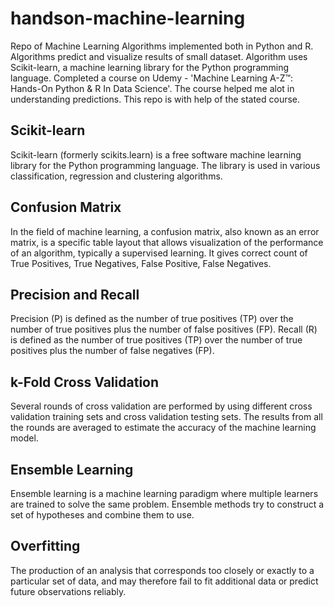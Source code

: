 # handson-machine-learning
Repo of Machine Learning Algorithms implemented both in Python and R. Algorithms predict and visualize results of small dataset. Algorithm uses Scikit-learn, a machine learning library for the Python programming language.
Completed a course on Udemy - 'Machine Learning A-Z™: Hands-On Python & R In Data Science'. The course helped me alot in understanding predictions. This repo is with help of the stated course.

## Scikit-learn 
Scikit-learn (formerly scikits.learn) is a free software machine learning library for the Python programming language. The library is used in various classification, regression and clustering algorithms.

## Confusion Matrix
In the field of machine learning, a confusion matrix, also known as an error matrix, is a specific table layout that allows visualization of the performance of an algorithm, typically a supervised learning. It gives correct count of True Positives, True Negatives, False Positive, False Negatives.

## Precision and Recall
Precision (P) is defined as the number of true positives (TP) over the number of true positives plus the number of false positives (FP).
Recall (R) is defined as the number of true positives (TP) over the number of true positives plus the number of false negatives (FP).

## k-Fold Cross Validation
Several rounds of cross validation are performed by using different cross validation training sets and cross validation testing sets. 
The results from all the rounds are averaged to estimate the accuracy of the machine learning model.

## Ensemble Learning
Ensemble learning is a machine learning paradigm where multiple learners are trained to solve the same problem. Ensemble methods try to construct a set of hypotheses and combine them to use.

## Overfitting
The production of an analysis that corresponds too closely or exactly to a particular set of data, and may therefore fail to fit additional data or predict future observations reliably.
